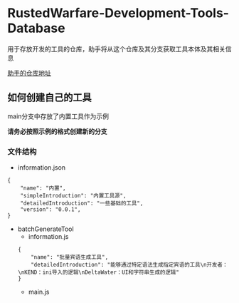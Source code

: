 # RustedWarfare-Development-Tools-Database

用于存放开发的工具的仓库，助手将从这个仓库及其分支获取工具本体及其相关信息

[助手的仓库地址](https://github.com/Delta-Water/RustedWarfare-Development-Tools)

## 如何创建自己的工具

main分支中存放了内置工具作为示例

**请务必按照示例的格式创建新的分支**

### 文件结构

- information.json
```
{
    "name": "内置",
    "simpleIntroduction": "内置工具源",
    "detailedIntroduction": "一些基础的工具",
    "version": "0.0.1",
}
```
- batchGenerateTool
  - information.js
  ```
  {
      "name": "批量宾语生成工具",
      "detailedIntroduction": "能够通过特定语法生成指定宾语的工具\n开发者：\nKEND：ini导入的逻辑\nDeltaWater：UI和字符串生成的逻辑"
  }
  ```
  - main.js